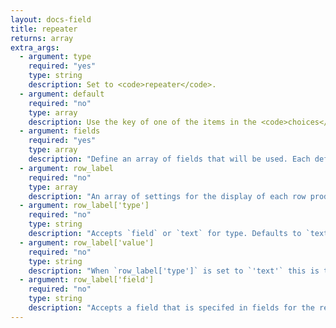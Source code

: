 ```yaml
---
layout: docs-field
title: repeater
returns: array
extra_args:
  - argument: type
    required: "yes"
    type: string
    description: Set to <code>repeater</code>.
  - argument: default
    required: "no"
    type: array
    description: Use the key of one of the items in the <code>choices</code> argument.
  - argument: fields
    required: "yes"
    type: array
    description: "Define an array of fields that will be used. Each defined field must be an array."
  - argument: row_label
    required: "no"
    type: array
    description: "An array of settings for the display of each row produced by the repeater control."
  - argument: row_label['type']
    required: "no"
    type: string
    description: "Accepts `field` or `text` for type. Defaults to `text` if not specified."
  - argument: row_label['value']
    required: "no"
    type: string
    description: "When `row_label['type']` is set to `'text'` this is the text that appears in the label of each row.  Defaults to `'row'` if not specified.  Each row is appended with a number to represent it's instance.  If `row_label['type']` is set to `'field'` this will be the default text used if value is obtained from the specified field."
  - argument: row_label['field']
    required: "no"
    type: string
    description: "Accepts a field that is specifed in fields for the repeater control.  The field's value will be displayed as the row label, or default to the `row_label['value']` (used also for new rows)."
---
```

